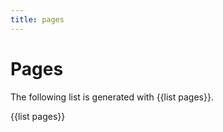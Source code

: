 ```yaml
---
title: pages
---
```


# Pages

The following list is generated with \{{list pages}}.

{{list pages}}
